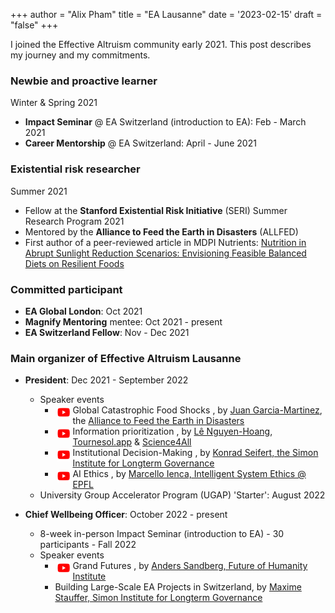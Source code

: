 +++
author = "Alix Pham"
title = "EA Lausanne"
date = '2023-02-15'
draft = "false"
+++

I joined the Effective Altruism community early 2021. This post describes my journey and my commitments.

<!--more-->

### Newbie and proactive learner
Winter & Spring 2021
* **Impact Seminar** @ EA Switzerland (introduction to EA): Feb - March 2021
* **Career Mentorship** @ EA Switzerland: April - June 2021

### Existential risk researcher
Summer 2021
* Fellow at the **Stanford Existential Risk Initiative** (SERI) Summer Research Program 2021
* Mentored by the **Alliance to Feed the Earth in Disasters** (ALLFED)
* First author of a peer-reviewed article in MDPI Nutrients: [Nutrition in Abrupt Sunlight Reduction Scenarios: Envisioning Feasible Balanced Diets on Resilient Foods](https://www.mdpi.com/2072-6643/14/3/492)

### Committed participant
* **EA Global London**: Oct 2021
* **Magnify Mentoring** mentee: Oct 2021 - present
* **EA Switzerland Fellow**: Nov - Dec 2021

### Main organizer of Effective Altruism Lausanne
* **President**: Dec 2021 - September 2022
    * Speaker events
        * Global Catastrophic Food Shocks <a href="https://www.youtube.com/watch?v=i7HFl69i-i8&t=1s" target='_blank'><img src="/images/youtube.png" height="20" width="20" style="float:left;margin:3px 4px"></a>, by [Juan Garcia-Martinez](https://www.linkedin.com/in/juan-garcia-martinez/), the [Alliance to Feed the Earth in Disasters](https://allfed.info/)
        * Information prioritization <a href="https://www.youtube.com/watch?v=ocXOPEnL5ZE&t=4s" target='_blank'><img src="/images/youtube.png" height="20" width="20" style="float:left;margin:3px 4px"></a>, by [Lê Nguyen-Hoang](https://www.linkedin.com/in/l%C3%AA-nguy%C3%AAn-hoang/), [Tournesol.app](https://tournesol.app/) & [Science4All](https://www.youtube.com/channel/UC0NCbj8CxzeCGIF6sODJ-7A)
        * Institutional Decision-Making <a href="https://www.youtube.com/watch?v=O4oGOTyhdGg&t=2s" target='_blank'><img src="/images/youtube.png" height="20" width="20" style="float:left;margin:3px 4px"></a>, by [Konrad Seifert, the Simon Institute for Longterm Governance](https://www.simoninstitute.ch/about/member/konrad-seifert/)
        * AI Ethics <a href="https://www.youtube.com/watch?v=6j_iCum0ikQ" target='_blank'><img src="/images/youtube.png" height="20" width="20" style="float:left;margin:3px 4px"></a>, by [Marcello Ienca, Intelligent System Ethics @ EPFL](https://people.epfl.ch/marcello.ienca/?lang=en)
    * University Group Accelerator Program (UGAP) 'Starter': August 2022

* **Chief Wellbeing Officer**: October 2022 - present
    * 8-week in-person Impact Seminar (introduction to EA) - 30 participants - Fall 2022
    * Speaker events
        * Grand Futures <a href="https://www.youtube.com/watch?v=G3KE5wp98Lo" target='_blank'><img src="/images/youtube.png" height="20" width="20" style="float:left;margin:3px 4px"></a>, by [Anders Sandberg, Future of Humanity Institute](https://www.fhi.ox.ac.uk/team/anders-sandberg/)
        * Building Large-Scale EA Projects in Switzerland, by [Maxime Stauffer, Simon Institute for Longterm Governance](https://www.simoninstitute.ch/about/member/maxime-stauffer/)